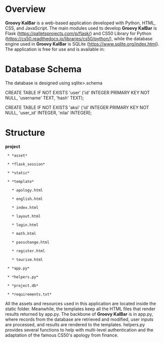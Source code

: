 # Overview
**Groovy KalBar** is a web-based application developed with Python, HTML, CSS, and JavaScript. The main modules used to develop **Groovy KalBar** is Flask (https://palletsprojects.com/p/flask/) and CS50 Library for Python (https://cs50.readthedocs.io/libraries/cs50/python/), while the database engine used in **Groovy KalBar** is SQLite (https://www.sqlite.org/index.html). 
The application is free for use and is available in: 

# Database Schema
The database is designed using sqlite>.schema

CREATE TABLE IF NOT EXISTS 'user' ('id' INTEGER PRIMARY KEY NOT NULL, 'username' TEXT, 'hash' TEXT);

CREATE TABLE IF NOT EXISTS 'aksi' ('id' INTEGER PRIMARY KEY NOT NULL, 'user_id' INTEGER, 'nilai' INTEGER);

# Structure
**project**

     * *asset*
     
     * *flask_session*
     
     * *static*
     
     * *template*
     
       * apology.html
       
       * english.html
       
       * index.html

       * layout.html
       
       * login.html
       
       * math.html
       
       * passchange.html
       
       * register.html
       
       * tourism.html
       
     * *app.py*
     
     * *helpers.py*
     
     * *project.db*
     
     * *requirements.txt*
      
All the assets and resources used in this application are located inside the static folder. Meanwhile, the templates keep all the HTML files that render results returned by app.py. The backbone of **Groovy KalBar** is in app.py, where records from the database are retrieved and modified, user inputs are processed, and results are rendered to the templates. helpers.py provides several functions to help with multi-level authentication and the adaptation of the famous CS50's apology from finance.
